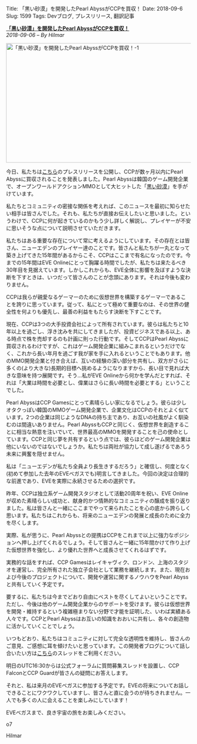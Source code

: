 Title: 「黒い砂漠」を開発したPearl AbyssがCCPを買収！
Date: 2018-09-6
Slug: 1599
Tags: Devブログ, プレスリリース, 翻訳記事

<p class="lead"><a href="https://www.eveonline.com/article/pemjmb/black-desert-online-makers-pearl-abyss-to-acquire-ccp"><strong>「黒い砂漠」を開発したPearl AbyssがCCPを買収！</strong></a><br/>
<em>2018-09-06 – By Hilmar</em></p>
<p style="margin-bottom: 1em;"><img alt="「黒い砂漠」を開発したPearl AbyssがCCPを買収！-1" class="alignnone" height="326" src="https://evekatsu.github.io/parrot-archives/images/1599-1.jpg" width="580"/></p>
<p>今日、私たちは<a href="https://www.ccpgames.com/news/2018/black-desert-online-creators-pearl-abyss-to-acquire-ccp-games-makers-of-eve">こちら</a>のプレスリリースを公開し、CCPが数ヶ月以内にPearl Abyssに買収されることを発表しました。Pearl Abyssは韓国のゲーム開発企業で、オープンワールドアクションMMOとして大ヒットした「<a href="https://www.blackdesertonline.com/">黒い砂漠</a>」を手がけています。</p>
<p>私たちとコミュニティの密接な関係を考えれば、このニュースを最初に知らせたい相手は皆さんでした。それも、私たちが直接お伝えしたいと思いました。というわけで、CCPに何が起きているのかもう少し詳しく解説し、プレイヤーが不安に思いそうな点について説明させていただきます。</p>
<p>私たちはある重要な存在について常に考えるようにしています。その存在とは皆さん、ニューエデンのプレイヤー達のことです。皆さんと私たちが一丸となって築き上げてきた15年間があるからこそ、CCPはここまで有名になったのです。今までの15年間はEVE Onlineにとって胸躍る時間でしたが、私たちは来たるべき30年目を見据えています。しかしこれからも、EVE全体に影響を及ぼすような決断を下すときは、いつだって皆さんのことが念頭にあります。それは今後も変わりません。</p>
<p>CCPは我らが親愛なるゲーマーのために仮想世界を構築するゲーマーであることを誇りに思っています。従って、私にとって極めて重要なのは、その世界の健全性を何よりも優先し、最善の利益をもたらす決断を下すことです。</p>
<p>現在、CCPは3つの大手投資会社によって所有されています。彼らは私たちと10年以上を過ごし、浮き沈みを共にしてきましたが、投資ビジネスである以上、ある時点で株を売却するのも計画に則った行動です。そしてCCPはPearl Abyssに買収されるわけですが、これはゲーム開発企業に組みこまれるというだけでなく、これから長い年月を過ごす我が家を手に入れるということでもあります。他のMMO開発企業と付き合えば、互いの経験の深い部分を共有し、双方がさらに多くの(より大きな)長期的目標へ挑めるようになりますから、長い目で見れば大きな意味を持つ展開です。そう…私がEVE Onlineから何かを学んだとすれば、それは「大業は時間を必要とし、偉業はさらに長い時間を必要とする」ということでした。</p>
<p>Pearl AbyssはCCP Gamesにとって素晴らしい家になるでしょう。彼らは少しオタクっぽい韓国のMMOゲーム開発企業で、企業文化はCCPのそれとよく似ています。2つの企業は同じようなDNAの持ち主であり、お互いの社風がよく馴染むのは間違いありません。Pearl AbyssもCCPと同じく、仮想世界を創造することに相当な熱意を注いでいて、世界最高のMMOを開発することを己の使命としています。CCPと同じ夢を共有するという点では、彼らほどのゲーム開発企業は他にいないのではないでしょうか。私たちは両社が協力して成し遂げるであろう未来に興奮を隠せません。</p>
<p>私は「ニューエデンが私たち全員より長生きするだろう」と確信し、何度となく(初めて参加した去年のEVEベガスでも)明言してきました。今回の決定は合理的な前進であり、EVEを実際に永続させるための選択です。</p>
<p>昨年、CCPは独立系ゲーム開発スタジオとして活動20周年を祝い、EVE Onlineが収めた素晴らしい成功と、献身的かつ情熱的なコミュニティの醸成を振り返りました。私は皆さんと一緒にここまでやって来られたことを心の底から誇らしく思います。私たちはこれからも、将来のニューエデンの発展と成長のために全力を尽くします。</p>
<p>実際、私が思うに、Pearl Abyssとの提携はCCPをこれまで以上に強力なポジションへ押し上げてくれるでしょう。そして皆さんと一緒に15年間かけて作り上げた仮想世界を強化し、より優れた世界へと成長させてくれるはずです。</p>
<p>実務的な話をすれば、CCP Gamesはレイキャヴィク、ロンドン、上海のスタジオを運営し、完全所有された独立子会社として業務を継続します。また、現在および今後のプロジェクトについて、開発や運営に関するノウハウをPearl Abyssと共有していく予定です。</p>
<p>要するに、私たちは今までどおり自由にベストを尽くしてよいということです。ただし、今後は他のゲーム開発企業からのサポートを受けます。彼らは仮想世界を開発・維持するという複雑極まりない分野で才能を証明した、いわば実績ある人々です。CCPとPearl Abyssはお互いの知識をおおいに共有し、各々の創造物に活かしていくことでしょう。</p>
<p>いつもどおり、私たちはコミュニティに対して完全な透明性を維持し、皆さんのご意見、ご感想に耳を傾けたいと思っています。この開発者ブログについて話し合いたい方は<a href="https://forums.eveonline.com/t/dev-blog-black-desert-online-makers-pearl-abyss-to-acquire-ccp/103942">こちら</a>のスレッドをご利用ください。</p>
<p>明日のUTC16:30からは公式フォーラムに質問募集スレッドを設置し、CCP FalconとCCP Guardが皆さんの疑問にお答えします。</p>
<p>それと、私は来月のEVEベガスに参加する予定です。EVEの将来についてお話しできることにワクワクしていますし、皆さんと直に会うのが待ちきれません。一人でも多くの人に会えることを楽しみにしています！</p>
<p>EVEベガスまで、良き宇宙の旅をお楽しみください。</p>
<p>o7</p>
<p>Hilmar</p>

